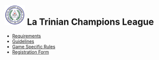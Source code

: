 # <img src = "images/lta_logo.png" width = 64> La Trinian Champions League

- [Requirements](./requirements.md "Requirements to Join the event")
- [Guidelines](./guidelines.md "Event Guidelines")
- [Game Specific Rules](./game_rules.md "Rules for each game in the Event")
- [Registration Form](https://google.com "Google Forms to Register for the Event")